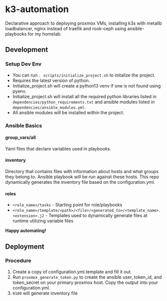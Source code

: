 # k3-automation
Declarative approach to deploying proxmox VMs, installing k3s with metallb loadbalancer, nginx instead of traefik and rook-ceph using ansible-playbooks for my homelab.

## Development

### Setup Dev Env

* You can run `. scripts/initialize_project.sh` to initalize the project.<br> 
* Requires the latest version of python.<br>
* Initialize_project.sh will create a python13 venv if one is not found using pyenv.<br>
* Initialize_project.sh will install all the required python libraries listed in `dependencies/python_requirements.txt` and ansible modules listed in `dependencies/ansible_modules.yml`.<br>
* All ansible modules will be installed within the project.

### Ansible Basics

#### group_vars/all

Yaml files that declare variables used in playbooks.

#### inventory

Directory that contains files with information about hosts and what groups they belong to. Ansible playbook will be run against these hosts. This repo dynamically generates the inventory file based on the configuration.yml.

#### roles
* `<role_name>/tasks` - Starting point for role/playbooks
* `<role_name>/template/<path>/<file>/<generated_to>/<template_name>.<extension>.j2` - Templates used to dynamically generate files at runtime utilizing variable files

**Happy automating!**

## Deployment

### Procedure
1. Create a copy of configuration.yml.template and fill it out.
2. Run  `proxmox_generate_token.py` to create the ansible user, token_id, and token_secret on your primary proxmox host. Copy the output into your configuration.yml.
3. `0100` will generate inventory file
